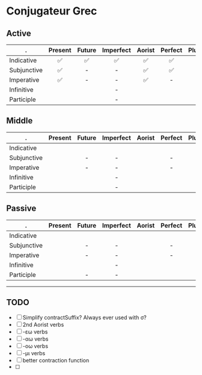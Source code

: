 # Conjugateur Grec

## Active
.           | Present | Future | Imperfect | Aorist | Perfect | Pluperfect
------------|:-------:|:------:|:---------:|:------:|:-------:|:----------:
Indicative  | ✅      | ✅      | ✅        | ✅     | ✅       | ✅
Subjunctive | ✅      | -       | -        | ✅      | ✅       | -
Imperative  | ✅      | -       | -        | ✅      | -       | -
Infinitive  |         |        | -         |        |         | -
Participle  |         |        | -         |        |         | -

## Middle
.           | Present | Future | Imperfect | Aorist | Perfect | Pluperfect
------------|:-------:|:------:|:---------:|:------:|:-------:|:----------:
Indicative  |         |        |           |        |         | -
Subjunctive |         | -      | -         |        | -       | -
Imperative  |         | -      | -         |        | -       | -
Infinitive  |         |        | -         |        |         | -
Participle  |         |        | -         |        |         | -

## Passive
.           | Present | Future | Imperfect | Aorist | Perfect | Pluperfect
------------|:-------:|:------:|:---------:|:------:|:-------:|:----------:
Indicative  |         |        |           |        |         | -
Subjunctive |         | -      | -         |        | -       | -
Imperative  |         | -      | -         |        | -       | -
Infinitive  |         |        | -         |        |         | -
Participle  |         | -      | -         |        |         | -

***

## TODO
- [ ] Simplify contractSuffix? Always ever used with σ?
- [ ] 2nd Aorist verbs
- [ ] -εω verbs
- [ ] -αω verbs
- [ ] -οω verbs
- [ ] -μι verbs
- [ ] better contraction function
- [ ]